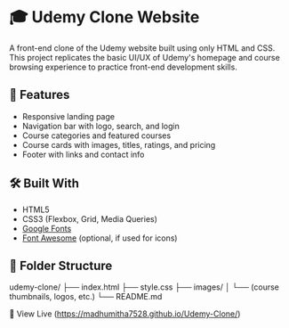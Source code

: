 # 🎓 Udemy Clone Website

A front-end clone of the Udemy website built using only HTML and CSS. This project replicates the basic UI/UX of Udemy's homepage and course browsing experience to practice front-end development skills.

## 🚀 Features

- Responsive landing page
- Navigation bar with logo, search, and login
- Course categories and featured courses
- Course cards with images, titles, ratings, and pricing
- Footer with links and contact info

## 🛠️ Built With

- HTML5
- CSS3 (Flexbox, Grid, Media Queries)
- [Google Fonts](https://fonts.google.com/)
- [Font Awesome](https://fontawesome.com/) (optional, if used for icons)

## 📁 Folder Structure

udemy-clone/
├── index.html
├── style.css
├── images/
│ └── (course thumbnails, logos, etc.)
└── README.md

🔗 View Live (https://madhumitha7528.github.io/Udemy-Clone/)
